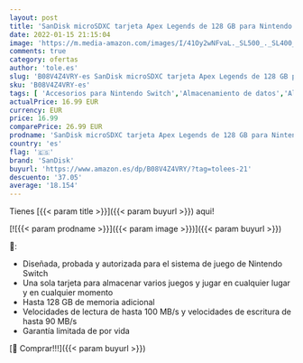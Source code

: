 ```yaml
---
layout: post
title: 'SanDisk microSDXC tarjeta Apex Legends de 128 GB para Nintendo Switch  tarjeta de memoria con licencia Nintendo'
date: 2022-01-15 21:15:04
image: 'https://m.media-amazon.com/images/I/41Oy2wNFvaL._SL500_._SL400_.jpg'
comments: true
category: ofertas
author: 'tole.es'
slug: 'B08V4Z4VRY-es SanDisk microSDXC tarjeta Apex Legends de 128 GB para...'
sku: 'B08V4Z4VRY-es'
tags: [ 'Accesorios para Nintendo Switch','Almacenamiento de datos','Almacenamiento de datos externo','Hardware y juegos para Nintendo Switch','Informática','Tarjetas de memoria','Tarjetas microSD','Videojuegos','nintendo','sandisk', ]
actualPrice: 16.99 EUR
currency: EUR
price: 16.99
comparePrice: 26.99 EUR
prodname: 'SanDisk microSDXC tarjeta Apex Legends de 128 GB para Nintendo Switch  tarjeta de memoria con licencia Nintendo'
country: 'es'
flag: '🇪🇸'
brand: 'SanDisk'
buyurl: 'https://www.amazon.es/dp/B08V4Z4VRY/?tag=tolees-21'
descuento: '37.05'
average: '18.154'
---
```


Tienes [{{< param title >}}]({{< param buyurl >}}) aqui!

[![{{< param prodname >}}]({{< param image >}})]({{< param buyurl >}})

🔎:

- Diseñada, probada y autorizada para el sistema de juego de Nintendo Switch
- Una sola tarjeta para almacenar varios juegos y jugar en cualquier lugar y en cualquier momento
- Hasta 128 GB de memoria adicional
- Velocidades de lectura de hasta 100 MB/s y velocidades de escritura de hasta 90 MB/s
- Garantía limitada de por vida

[🛒 Comprar!!!]({{< param buyurl >}})
